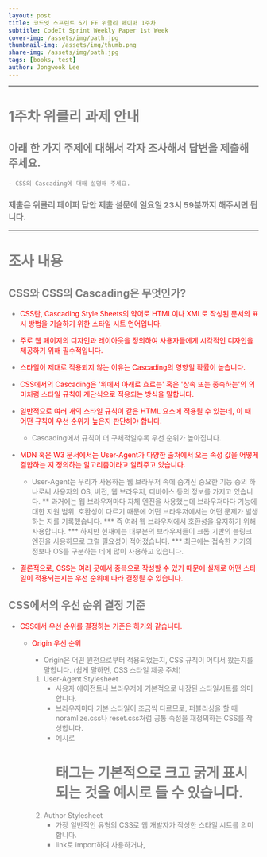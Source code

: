 ```yaml
---
layout: post
title: 코드잇 스프린트 6기 FE 위클리 페이퍼 1주차
subtitle: CodeIt Sprint Weekly Paper 1st Week
cover-img: /assets/img/path.jpg
thumbnail-img: /assets/img/thumb.png
share-img: /assets/img/path.jpg
tags: [books, test]
author: Jongwook Lee
---
```


* * *
# 1주차 위클리 과제 안내
## 아래 한 가지 주제에 대해서 각자 조사해서 답변을 제출해 주세요.
	- CSS의 Cascading에 대해 설명해 주세요.
### 제출은 위클리 페이퍼 답안 제출 설문에 일요일 23시 59분까지 해주시면 됩니다.
* * *

# 조사 내용
## CSS와 CSS의 Cascading은 무엇인가?
- CSS란, Cascading Style Sheets의 약어로 HTML이나 XML로 작성된 문서의 표시 방법을 기술하기 위한 스타일 시트 언어입니다.
 - 주로 웹 페이지의 디자인과 레이아웃을 정의하여 사용자들에게 시각적인 디자인을 제공하기 위해 필수적입니다.
 - 스타일이 제대로 적용되지 않는 이유는 Cascading의 영향일 확률이 높습니다. 

- CSS에서의 Cascading은 '위에서 아래로 흐르는' 혹은 '상속 또는 종속하는'의 의미처럼 스타일 규칙이 계단식으로 적용되는 방식을 말합니다.
 - 일반적으로 여러 개의 스타일 규칙이 같은 HTML 요소에 적용될 수 있는데, 이 때 어떤 규칙이 우선 순위가 높은지 판단해야 합니다.
	- Cascading에서 규칙이 더 구체적일수록 우선 순위가 높아집니다.
 - MDN 혹은 W3 문서에서는 User-Agent가 다양한 출처에서 오는 속성 값을 어떻게 결합하는 지 정의하는 알고리즘이라고 알려주고 있습니다.
	* User-Agent는 우리가 사용하는 웹 브라우저 속에 숨겨진 중요한 기능 중의 하나로써 사용자의 OS, 버전, 웹 브라우저, 디바이스 등의 정보를 가지고 있습니다.
	** 과거에는 웹 브라우저마다 자체 엔진을 사용했는데 브라우저마다 기능에 대한 지원 범위, 호환성이 다르기 때문에 어떤 브라우저에서는 어떤 문제가 발생하는 지를 기록했습니다.
	*** 즉 여러 웹 브라우저에서 호환성을 유지하기 위해 사용합니다.
	*** 하지만 현재에는 대부분의 브라우저들이 크롬 기반의 블링크 엔진을 사용하므로 그럴 필요성이 적어졌습니다.
    *** 최근에는 접속한 기기의 정보나 OS를 구분하는 데에 많이 사용하고 있습니다.	
  - 결론적으로, CSS는 여러 곳에서 중복으로 작성할 수 있기 때문에 실제로 어떤 스타일이 적용되는지는 우선 순위에 따라 결정될 수 있습니다.
  
## CSS에서의 우선 순위 결정 기준
- CSS에서 우선 순위를 결정하는 기준은 하기와 같습니다.
	- Origin 우선 순위
		- Origin은 어떤 원천으로부터 적용되었는지, CSS 규칙이 어디서 왔는지를 말합니다. (쉽게 말하면, CSS 스타일 제공 주체)
	    1. User-Agent Stylesheet
			- 사용자 에이전트나 브라우저에 기본적으로 내장된 스타일시트를 의미합니다.
			- 브라우저마다 기본 스타일이 조금씩 다르므로, 퍼블리싱을 할 때 noramlize.css나 reset.css처럼 공통 속성을 재정의하는 CSS를 작성합니다.
			- 예시로 <h1> 태그는 기본적으로 크고 굵게 표시되는 것을 예시로 들 수 있습니다.
		2. Author Stylesheet
			- 가장 일반적인 유형의 CSS로 웹 개발자가 작성한 스타일 시트를 의미합니다.
			- link로 import하여 사용하거나, <style> 블록에서 사용하거나, 인라인 스타일로 작성된 스타일시트를 모두 포함합니다.
			- 개발자가 웹사이트에서 <h1>태그에 color:blue 속성을 지정해놓았다면 해당 사이트에서 <h1>태그의 색상은 파란색으로 표시됩니다.
		3. User Stylesheet
			- 개발자가 아닌 웹사이트 사용자가 설정하는 스타일시트를 의미합니다.
			- 일부 사용자는 시각적 불편을 줄이기 위한 목적 등으로 자신만의 스타일시트를 브라우저에 적용할 수 있습니다.
			
 	    - Origin에 따른 일반적인 CSS 우선 순위는 하기와 같습니다.
		  - Author Stylesheet > User Stylesheet > User Agent Stylesheet (왼쪽 기준으로 우선 순위가 높음)
		- 만일 !important가 포함된 속성이라면 우선 순위는 하기와 같아집니다.
		  - User Agent Stylesheet > User Stylesheet > Author Stylesheet (왼쪽 기준으로 우선 순위가 높음)
		- 참조 이미지
		[img_01.png]
		[img_02.png]
	
	- Author Style 우선 순위
		- Author Stylesheet에서 작성할 수 있는 종류는 하기와 같습니다.
		1. 인라인 스타일(inline 스타일)
			- HTML 요소 내에 직접 적용된 스타일을 의미합니다.
			```
			<div style="color: red;">This is an inline style.</div>
			```
		2. 내부 스타일(internal/embedded style)
			- HTML 문서 내 <head> 섹션의 <style> 태그 내에 정의된 스타일을 의미합니다.
			```
			<style> .example { color: blue; } </style>
			```
		3. 외부 스타일(external style)
			- 외부 CSS 파일에 정의된 스타일을 의미합니다.
			- HTML 문서에서는 <link> 태그를 사용하여 외부 스타일 시트를 사용가능합니다.
			```
			<link rel="stylesheet" href="styles.css">
			```
		- Author Style 적용 방식에서의 우선 순위는 하기와 같습니다. 
		  - 인라인 스타일 > 내부 스타일 > 외부 스타일 (왼쪽 기준으로 우선 순위가 높음)
		  
	- Specificity 우선순위	  
	  - CSS 선택자의 특정성에 따라 결정됩니다.
		1. id 카테고리 
			- id 선택자 (#id)
		2. class 카테고리
		    - class 선택자 (.class)
			- 속성 선택자 ([type="text"], [title|="first"])
			- 의사 클래스 (:hover, checked, :nth-child(2n))
		3. type 카테고리
			- HTML 요소 선택자 (p, h1, span)
			- 의사요소 (::before, ::placeholder)
		4. 우선 순위에 영향을 미치지 않는 것들
			- 하기 선택자들은 스타일에 적용되지만 Casading 우선 순위에는 영향을 미치지 않습니다.
				- 전체 선택자 (* : Asterisk)
				- :where() 의사 클래스
	  - Specificity 우선 순위는 하기와 같습니다.
		- id 카테고리 > class 카테고리 > type 카테고리 (왼쪽 기준으로 우선 순위가 높음)
	  - 위의 카테고리에 의거하여 최종 우선 순위는 카테고리별 점수가 결합하여 결정됩니다.
		- MDN 문서의 설명에는 0-0-0와 같은 형식으로 점수를 부여합니다.
		```
		#id {
		 color: blue; /* category 1. 1-0-0 */
		}
		.class {
			color: yellow; /* category 2. 0-1-0 */
		}
		p {
			color: red; /* category 3. 0-0-1 */
		}
		* {
			color: gray; /* category 4. 0-0-0 */
		}
		```
		
		```
		<p id="id" class="class">👋 Hello World!</p>
		```
	- 작성 순서에 따른 우선 순위
	 - 아래에 있을수록 우선 순위는 높아집니다.
		```
		.class {
			font-size: 12px; 
			font-weight: 700; 
			font-family: Pretendard; 
			color: blue; 
			color: red; /* 나중에 작성된 red color가 적용됨 */ 
		}
		```
	
	##결론
	- 결과적으로 CSS는 스타일을 적용하는 과정에서 Casading 알고리즘을 사용하여 스타일 규칙의 우선 순위를 결정합니다.
	- 우선 순위를 판단하는 기준은 Origin, Specification, 스타일 적용 방법 등을 고려하여 우선 순위를 결정합니다.
	
	- 캐스캐이딩의 과정은 하기와 같은 진행됩니다.
	1. 스타일 규칙과 요소가 매치되었는지를 검사하여 해당 요소와 관련된 스타일 속성만 선별합니다.
	2. Origin 및 !import 속성에 따른 우선 순위를 비교합니다.
		- User Agent vs. Author vs. User Stylesheet 간 우선 순위를 판단합니다. (이 때, Important 속성 사용 여부에 따라 우선 순위가 달라질 수 있습니다.)
	3. Author Style 우선 순위에 따른 우선 순위를 비교합니다.
		- 인라인 -> 내부 -> 외부 간의 우선 순위를 판단합니다.
	4. Specification 우선 순위 
		- #id -> .class -> type 카테고리 순으로 우선 순위를 판단합니다.
		- 작성 순서에 따라 판단합니다.
			- 같은 요소에 동일한 속성이 선언되었을 경우, 나중에 선언된 스타일이 최종적으로 적용됩니다.
    - !important 속성이 적용된 스타일은 가장 우선 순위가 높습니다.
		- 이 때, !important 속성은 우선 순위를 최상위로 변경하므로 많이 사용할수록 디버깅을 복잡하게 만들어 코드의 유지보수를 어렵게 할 수 있으므로 지양하는 것을 권장합니다.
	```
	#hello {
	  color: blue;
	  font-size: 50px;
	}
	p.contents {
	  color: gray;
	  font-size: 20px;
	  background-color: pink;
	}

	.highlight {
	  background-color: yellow;
	}

	```	
	```
	<p class="contents" id="hello">hello</p>
	<p class="contents"> this is css</p>
	<p class="contents">my awesome css</p>
	<p class="contents">lets go</p>
	```
	
# W3에서의 정의 내용	
- CSS Cascade란 다른 소스들로부터 발생될 수 있는 적절한 값을 User-Agent (브라우저)가 혼합할 지 알려주는 알고리즘입니다.
	- Cascade는 순서 없이 주어진 HTML 요소나 주어진 속성들이 선언된 값들을 특정한 조건과 Cascade된 값을 통해 우선 순위를 결정하여 정렬합니다.
	

# 참조
[참조 1]: https://www.w3.org/TR/css-cascade-5/#cascading "참조 1로 이동"
[참조 2]: https://makinghome.tistory.com/67 "참조 2로 이동"
[참조 3]: https://ttaerrim.tistory.com/60 "참조 3로 이동"


